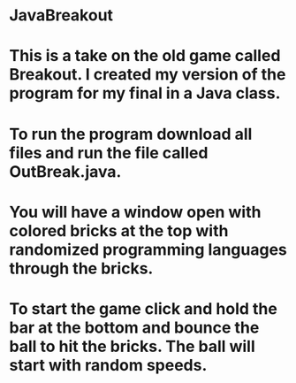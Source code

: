 # JavaBreakout
# This is a take on the old game called Breakout. I created my version of the program for my final in a Java class.
# To run the program download all files and run the file called OutBreak.java.
# You will have a window open with colored bricks at the top with randomized programming languages through the bricks.
# To start the game click and hold the bar at the bottom and bounce the ball to hit the bricks. The ball will start with random speeds.
